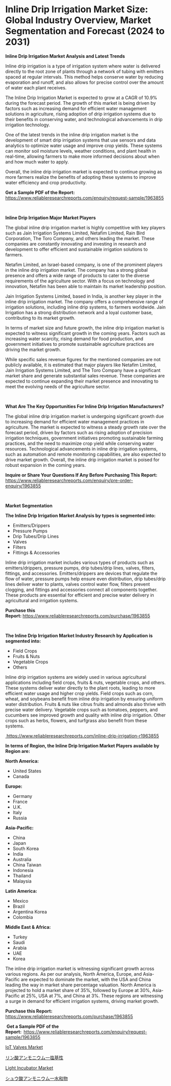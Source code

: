 <p><h1>Inline Drip Irrigation Market Size: Global Industry Overview, Market Segmentation and Forecast (2024 to 2031)</h1></p><p><strong>Inline Drip Irrigation Market Analysis and Latest Trends</strong></p>
<p><p>Inline drip irrigation is a type of irrigation system where water is delivered directly to the root zone of plants through a network of tubing with emitters spaced at regular intervals. This method helps conserve water by reducing evaporation and runoff, and also allows for precise control over the amount of water each plant receives.</p><p>The Inline Drip Irrigation Market is expected to grow at a CAGR of 10.9% during the forecast period. The growth of this market is being driven by factors such as increasing demand for efficient water management solutions in agriculture, rising adoption of drip irrigation systems due to their benefits in conserving water, and technological advancements in drip irrigation technology.</p><p>One of the latest trends in the inline drip irrigation market is the development of smart drip irrigation systems that use sensors and data analytics to optimize water usage and improve crop yields. These systems can monitor soil moisture levels, weather conditions, and plant health in real-time, allowing farmers to make more informed decisions about when and how much water to apply.</p><p>Overall, the inline drip irrigation market is expected to continue growing as more farmers realize the benefits of adopting these systems to improve water efficiency and crop productivity.</p></p>
<p><strong>Get a Sample PDF of the Report:&nbsp;</strong> <a href="https://www.reliableresearchreports.com/enquiry/request-sample/1963855">https://www.reliableresearchreports.com/enquiry/request-sample/1963855</a></p>
<p>&nbsp;</p>
<p><strong>Inline Drip Irrigation Major Market Players</strong></p>
<p><p>The global inline drip irrigation market is highly competitive with key players such as Jain Irrigation Systems Limited, Netafim Limited, Rain Bird Corporation, The Toro Company, and others leading the market. These companies are constantly innovating and investing in research and development to offer efficient and sustainable irrigation solutions to farmers.</p><p>Netafim Limited, an Israel-based company, is one of the prominent players in the inline drip irrigation market. The company has a strong global presence and offers a wide range of products to cater to the diverse requirements of the agriculture sector. With a focus on technology and innovation, Netafim has been able to maintain its market leadership position.</p><p>Jain Irrigation Systems Limited, based in India, is another key player in the inline drip irrigation market. The company offers a comprehensive range of irrigation solutions, including inline drip systems, to farmers worldwide. Jain Irrigation has a strong distribution network and a loyal customer base, contributing to its market growth.</p><p>In terms of market size and future growth, the inline drip irrigation market is expected to witness significant growth in the coming years. Factors such as increasing water scarcity, rising demand for food production, and government initiatives to promote sustainable agriculture practices are driving the market growth.</p><p>While specific sales revenue figures for the mentioned companies are not publicly available, it is estimated that major players like Netafim Limited, Jain Irrigation Systems Limited, and The Toro Company have a significant market share and generate substantial sales revenue. These companies are expected to continue expanding their market presence and innovating to meet the evolving needs of the agriculture sector.</p></p>
<p>&nbsp;</p>
<p><strong>What Are The Key Opportunities For Inline Drip Irrigation Manufacturers?</strong></p>
<p><p>The global inline drip irrigation market is undergoing significant growth due to increasing demand for efficient water management practices in agriculture. The market is expected to witness a steady growth rate over the forecast period, driven by factors such as rising adoption of precision irrigation techniques, government initiatives promoting sustainable farming practices, and the need to maximize crop yield while conserving water resources. Technological advancements in inline drip irrigation systems, such as automation and remote monitoring capabilities, are also expected to drive market growth. Overall, the inline drip irrigation market is poised for robust expansion in the coming years.</p></p>
<p><strong>Inquire or Share Your Questions If Any Before Purchasing This Report:</strong> <a href="https://www.reliableresearchreports.com/enquiry/pre-order-enquiry/1963855">https://www.reliableresearchreports.com/enquiry/pre-order-enquiry/1963855</a></p>
<p>&nbsp;</p>
<p><strong>Market Segmentation</strong></p>
<p><strong>The Inline Drip Irrigation Market Analysis by types is segmented into:</strong></p>
<p><ul><li>Emitters/Drippers</li><li>Pressure Pumps</li><li>Drip Tubes/Drip Lines</li><li>Valves</li><li>Filters</li><li>Fittings & Accessories</li></ul></p>
<p><p>Inline drip irrigation market includes various types of products such as emitters/drippers, pressure pumps, drip tubes/drip lines, valves, filters, fittings, and accessories. Emitters/drippers are devices that regulate the flow of water, pressure pumps help ensure even distribution, drip tubes/drip lines deliver water to plants, valves control water flow, filters prevent clogging, and fittings and accessories connect all components together. These products are essential for efficient and precise water delivery in agricultural and irrigation systems.</p></p>
<p><strong>Purchase this Report:&nbsp;</strong><a href="https://www.reliableresearchreports.com/purchase/1963855">https://www.reliableresearchreports.com/purchase/1963855</a></p>
<p>&nbsp;</p>
<p><strong>The Inline Drip Irrigation Market Industry Research by Application is segmented into:</strong></p>
<p><ul><li>Field Crops</li><li>Fruits & Nuts</li><li>Vegetable Crops</li><li>Others</li></ul></p>
<p><p>Inline drip irrigation systems are widely used in various agricultural applications including field crops, fruits & nuts, vegetable crops, and others. These systems deliver water directly to the plant roots, leading to more efficient water usage and higher crop yields. Field crops such as corn, wheat, and soybeans benefit from inline drip irrigation by ensuring uniform water distribution. Fruits & nuts like citrus fruits and almonds also thrive with precise water delivery. Vegetable crops such as tomatoes, peppers, and cucumbers see improved growth and quality with inline drip irrigation. Other crops such as herbs, flowers, and turfgrass also benefit from these systems.</p></p>
<p><a href="https://www.reliableresearchreports.com/inline-drip-irrigation-r1963855">&nbsp;https://www.reliableresearchreports.com/inline-drip-irrigation-r1963855</a></p>
<p><strong>In terms of Region, the Inline Drip Irrigation Market Players available by Region are:</strong></p>
<p>
    <p> <strong> North America: </strong>
        <ul>
            <li>United States</li>
            <li>Canada</li>
        </ul>
        </p> 
    <p> <strong> Europe: </strong>
        <ul>
            <li>Germany</li>
            <li>France</li>
            <li>U.K.</li>
            <li>Italy</li>
            <li>Russia</li>
        </ul>
        </p> 
    <p> <strong> Asia-Pacific: </strong>
        <ul>
            <li>China</li>
            <li>Japan</li>
            <li>South Korea</li>
            <li>India</li>
            <li>Australia</li>
            <li>China Taiwan</li>
            <li>Indonesia</li>
            <li>Thailand</li>
            <li>Malaysia</li>
        </ul>
        </p> 
    <p> <strong> Latin America: </strong>
        <ul>
            <li>Mexico</li>
            <li>Brazil</li>
            <li>Argentina Korea</li>
            <li>Colombia</li>
        </ul>
        </p> 
    <p> <strong> Middle East & Africa: </strong>
        <ul>
            <li>Turkey</li>
            <li>Saudi</li>
            <li>Arabia</li>
            <li>UAE</li>
            <li>Korea</li>
        </ul>
    </p>
    </p>
<p><p>The inline drip irrigation market is witnessing significant growth across various regions. As per our analysis, North America, Europe, and Asia-Pacific are expected to dominate the market, with the USA and China leading the way in market share percentage valuation. North America is projected to hold a market share of 35%, followed by Europe at 30%, Asia-Pacific at 25%, USA at 7%, and China at 3%. These regions are witnessing a surge in demand for efficient irrigation systems, driving market growth.</p></p>
<p><strong>Purchase this Report: </strong><a href="https://www.reliableresearchreports.com/purchase/1963855">https://www.reliableresearchreports.com/purchase/1963855</a></p>
<p>&nbsp;<strong>Get a Sample PDF of the Report:&nbsp;&nbsp;</strong><a href="https://www.reliableresearchreports.com/enquiry/request-sample/1963855">https://www.reliableresearchreports.com/enquiry/request-sample/1963855</a></p>
<p><strong></strong></p>
<p><p><a href="https://www.linkedin.com/pulse/iot-valves-market-analysis-sze-forecasted-period-from-vrkce?trackingId=oq27Kgd%2BOaKzjHCKdoN84w%3D%3D">IoT Valves Market</a></p><p><a href="https://github.com/bevdtkn4419963/Market-Research-Report-List-2/blob/main/820105723710.md">リン酸アンモニウム一塩基性</a></p><p><a href="https://www.linkedin.com/pulse/light-incubator-market-furnishes-information-share-trends-growth-gti0f?trackingId=4OMVPwhHGVn6fJkRSa5v%2Fg%3D%3D">Light Incubator Market</a></p><p><a href="https://github.com/lababdou/Market-Research-Report-List-3/blob/main/163276223709.md">シュウ酸アンモニウム一水和物</a></p></p>